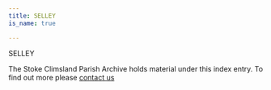 ```yaml
---
title: SELLEY
is_name: true

---
```


SELLEY


The Stoke Climsland Parish Archive holds material under this index entry. To find out more please [contact us](/contact/)
